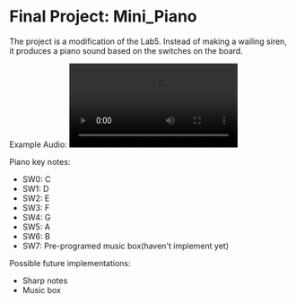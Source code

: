 # Final Project: Mini_Piano

The project is a modification of the Lab5.
Instead of making a wailing siren, it produces a piano sound based on the switches on the board.

Example Audio:
![project_audio.mp4](https://github.com/Veggietay97/Vgty97/blob/master/CPE487/FInal_Project/project_audio.mp4)


Piano key notes:
* SW0: C
* SW1: D
* SW2: E
* SW3: F
* SW4: G
* SW5: A
* SW6: B
* SW7: Pre-programed music box(haven't implement yet)

Possible future implementations:
* Sharp notes
* Music box
